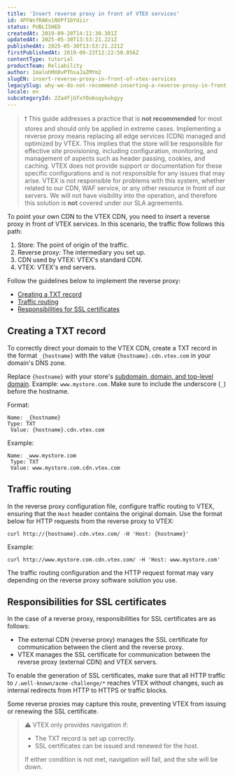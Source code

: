 ```yaml
---
title: 'Insert reverse proxy in front of VTEX services'
id: 4PFWsfRAKviNVPf1bYdiir
status: PUBLISHED
createdAt: 2019-09-20T14:11:30.301Z
updatedAt: 2025-05-30T13:53:21.221Z
publishedAt: 2025-05-30T13:53:21.221Z
firstPublishedAt: 2019-09-23T12:22:50.056Z
contentType: tutorial
productTeam: Reliability
author: 1malnhMX0vPThsaJaZMYm2
slugEN: insert-reverse-proxy-in-front-of-vtex-services
legacySlug: why-we-do-not-recommend-inserting-a-reverse-proxy-in-front-of-vtex-services
locale: en
subcategoryId: 2Za4fjGfxYOo6oqykukgyy
---
```


> ❗  This guide addresses a practice that is **not recommended** for most stores and should only be applied in extreme cases.   Implementing a reverse proxy means replacing all edge services (CDN) managed and optimized by VTEX. This implies that the store will be responsible for effective site provisioning, including configuration, monitoring, and management of aspects such as header passing, cookies, and caching. VTEX does not provide support or documentation for these specific configurations and is not responsible for any issues that may arise.   VTEX is not responsible for problems with this system, whether related to our CDN, WAF service, or any other resource in front of our servers. We will not have visibility into the operation, and therefore this solution is **not** covered under our SLA agreements. 

To point your own CDN to the VTEX CDN, you need to insert a reverse proxy in front of VTEX services. In this scenario, the traffic flow follows this path:

1. Store: The point of origin of the traffic.  
2. Reverse proxy: The intermediary you set up.  
3. CDN used by VTEX: VTEX's standard CDN.  
4. VTEX: VTEX's end servers.

Follow the guidelines below to implement the reverse proxy:

* [Creating a TXT record](#creating-a-txt-record)
* [Traffic routing](#traffic-routing)
* [Responsibilities for SSL certificates](#responsibilities-for-ssl-certificates)

## Creating a TXT record

To correctly direct your domain to the VTEX CDN, create a TXT record in the format `_{hostname}` with the value `{hostname}.cdn.vtex.com` in your domain's DNS zone.

Replace `{hostname}` with your store's [subdomain, domain, and top-level domain](https://help.vtex.com/pt/tutorial/configurar-o-dominio-da-loja--tutorials_2450). Example: `www.mystore.com`. Make sure to include the underscore (`_`) before the hostname.

Format:

```
Name: _{hostname}
Type: TXT
 Value: {hostname}.cdn.vtex.com
```

Example:

```
Name: _www.mystore.com
 Type: TXT
 Value: www.mystore.com.cdn.vtex.com
```

## Traffic routing

In the reverse proxy configuration file, configure traffic routing to VTEX, ensuring that the `Host` header contains the original domain. Use the format below for HTTP requests from the reverse proxy to VTEX:

```curl
curl http://{hostname}.cdn.vtex.com/ -H 'Host: {hostname}'
```

Example:

```curl
curl http://www.mystore.com.cdn.vtex.com/ -H 'Host: www.mystore.com'
```

The traffic routing configuration and the HTTP request format may vary depending on the reverse proxy software solution you use.

## Responsibilities for SSL certificates

In the case of a reverse proxy, responsibilities for SSL certificates are as follows:

* The external CDN (reverse proxy) manages the SSL certificate for communication between the client and the reverse proxy.  
* VTEX manages the SSL certificate for communication between the reverse proxy (external CDN) and VTEX servers.

To enable the generation of SSL certificates, make sure that all HTTP traffic to `/.well-known/acme-challenge/*` reaches VTEX without changes, such as internal redirects from HTTP to HTTPS or traffic blocks.

Some reverse proxies may capture this route, preventing VTEX from issuing or renewing the SSL certificate.

> ⚠️ VTEX only provides navigation if: <ul> <li>The TXT record is set up correctly.</li> <li>SSL certificates can be issued and renewed for the host.</li> </ul> If either condition is not met, navigation will fail, and the site will be down.
